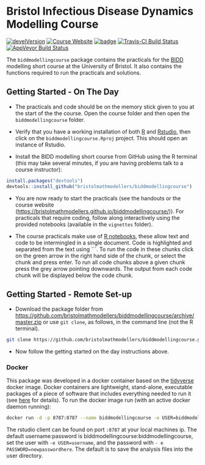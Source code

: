 
<!-- README.md is generated from README.Rmd. Please edit that file -->
Bristol Infectious Disease Dynamics Modelling Course
====================================================

[![develVersion](https://img.shields.io/badge/devel%20version-1.0.0-blue.svg?style=flat)](https://github.com/bristolmathmodellers/biddmodellingcourse) [![Course Website](https://img.shields.io/badge/Website-click%20here!-lightgrey.svg?style=flat)](https://bristolmathmodellers.github.io/biddmodellingcourse/) [![badge](https://img.shields.io/badge/Launch-biddmodellingcourse-lightblue.svg)](https://mybinder.org/v2/gh/bristolmathmodellers/biddmodellingcourse/master?urlpath=rstudio) [![Travis-CI Build Status](https://travis-ci.org/bristolmathmodellers/biddmodellingcourse.svg?branch=master)](https://travis-ci.org/bristolmathmodellers/biddmodellingcourse) [![AppVeyor Build Status](https://ci.appveyor.com/api/projects/status/github/bristolmathmodellers/biddmodellingcourse?branch=master&svg=true)](https://ci.appveyor.com/project/bristolmathmodellers/biddmodellingcourse)

The `biddmodellingcourse` package contains the practicals for the [BIDD](http://www.bristol.ac.uk/social-community-medicine/research/groups/bidd/) modelling short course at the University of Bristol. It also contains the functions required to run the practicals and solutions.

Getting Started - On The Day
----------------------------

-   The practicals and code should be on the memory stick given to you at the start of the the course. Open the course folder and then open the `biddmodellingcourse` folder.

-   Verify that you have a working installation of both [R](https://www.r-project.org/) and [Rstudio](https://www.rstudio.com/products/rstudio/download/#download), then click on the `biddmodellingcourse.Rproj` project. This should open an instance of Rstudio.

-   Install the BIDD modelling short course from GitHub using the R terminal (this may take several minutes, if you are having problems talk to a course instructor):

``` r
install.packages("devtools")
devtools::install_github("bristolmathmodellers/biddmodellingcourse")
```

-   You are now ready to start the practicals (see the handouts or the course website (<https://bristolmathmodellers.github.io/biddmodellingcourse/>)). For practicals that require coding, follow along interactively using the provided notebooks (available in the `vignettes` folder).

-   The course practicals make use of [R notebooks](https://rmarkdown.rstudio.com/r_notebooks.html), these allow text and code to be intermingled in a single document. Code is highlighted and separated from the text using \`\`\`. To run the code in these chunks click on the green arrow in the right hand side of the chunk, or select the chunk and press enter. To run all code chunks above a given chunk press the grey arrow pointing downwards. The output from each code chunk will be displayed below the code chunk.

Getting Started - Remote Set-up
-------------------------------

-   Download the package folder from <https://github.com/bristolmathmodellers/biddmodellingcourse/archive/master.zip> or use `git clone`, as follows, in the command line (not the R terminal).

``` bash
git clone https://github.com/bristolmathmodellers/biddmodellingcourse.git
```

-   Now follow the getting started on the day instructions above.

### Docker

This package was developed in a docker container based on the [tidyverse](https://hub.docker.com/r/rocker/tidyverse/) docker image. Docker containers are lightweight, stand-alone, executable packages of a piece of software that includes everything needed to run it (see [here](https://www.docker.com/what-container) for details). To run the docker image run (with an active docker daemon running):

``` bash
docker run -d -p 8787:8787 --name biddmodellingcourse -e USER=biddmodellingcourse -e PASSWORD=biddmodellingcourse seabbs/biddmodellingcourse
```

The rstudio client can be found on port `:8787` at your local machines ip. The default username:password is biddmodellingcourse:biddmodellingcourse, set the user with `-e USER=username`, and the password with `- e PASSWORD=newpasswordhere`. The default is to save the analysis files into the user directory.

